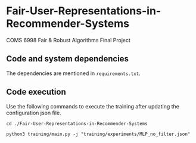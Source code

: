 # Fair-User-Representations-in-Recommender-Systems
COMS 6998 Fair &amp; Robust Algorithms Final Project

## Code and system dependencies
The dependencies are mentioned in `requirements.txt`.

## Code execution
Use the following commands to execute the training after updating the configuration json file.

`cd ./Fair-User-Representations-in-Recommender-Systems`

`python3 training/main.py -j "training/experiments/MLP_no_filter.json"`